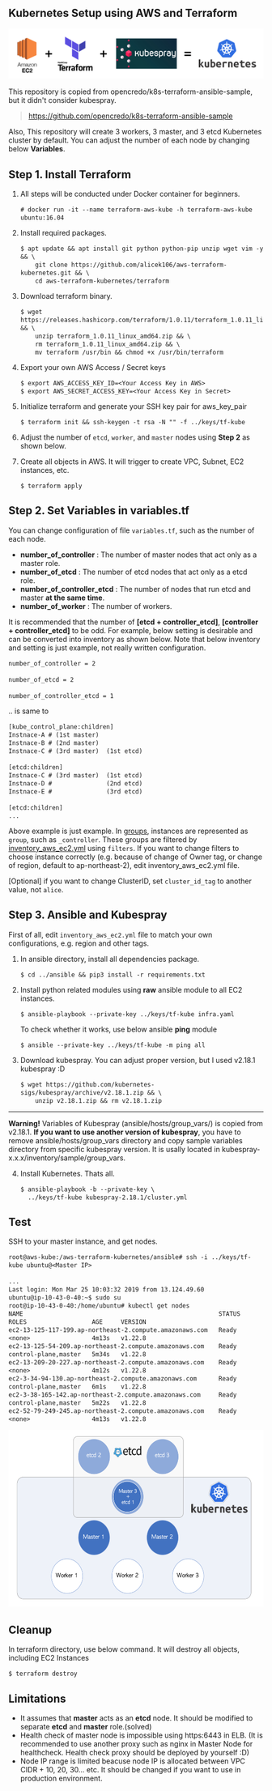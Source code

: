 ## Kubernetes Setup using AWS and Terraform

<img src="https://github.com/alicek106/aws-terraform-kubernetes/blob/master/pictures/kube.png?raw=true">

This repository is copied from opencredo/k8s-terraform-ansible-sample, but it didn't consider kubespray.

> https://github.com/opencredo/k8s-terraform-ansible-sample

Also, This repository will create 3 workers, 3 master, and 3 etcd Kubernetes cluster by default. You can adjust the number of each node by changing below **Variables**. 



## Step 1. Install Terraform

1. All steps will be conducted under Docker container for beginners.

   ```
   # docker run -it --name terraform-aws-kube -h terraform-aws-kube ubuntu:16.04
   ```

2. Install required packages.

   ```
   $ apt update && apt install git python python-pip unzip wget vim -y && \
       git clone https://github.com/alicek106/aws-terraform-kubernetes.git && \
       cd aws-terraform-kubernetes/terraform
   ```

3. Download terraform binary.

   ```
   $ wget https://releases.hashicorp.com/terraform/1.0.11/terraform_1.0.11_linux_amd64.zip && \
       unzip terraform_1.0.11_linux_amd64.zip && \
       rm terraform_1.0.11_linux_amd64.zip && \
       mv terraform /usr/bin && chmod +x /usr/bin/terraform
   ```

4. Export your own AWS Access / Secret keys

   ```
   $ export AWS_ACCESS_KEY_ID=<Your Access Key in AWS>
   $ export AWS_SECRET_ACCESS_KEY=<Your Access Key in Secret>
   ```

5. Initialize terraform and generate your SSH key pair for aws_key_pair

   ```
   $ terraform init && ssh-keygen -t rsa -N "" -f ../keys/tf-kube
   ```

6. Adjust the number of ```etcd```, ```worker```, and ```master``` nodes using **Step 2** as shown below.
7. Create all objects in AWS. It will trigger to create VPC, Subnet, EC2 instances, etc.

   ```
   $ terraform apply
   ```



## Step 2. Set Variables in variables.tf 

You can change configuration of file ```variables.tf```, such as the number of each node.

- **number_of_controller** : The number of master nodes that act only as a master role. 
- **number_of_etcd** : The number of etcd nodes that act only as a etcd role. 
- **number_of_controller_etcd** : The number of nodes that run etcd and master **at the same time**.
- **number_of_worker** : The number of workers. 

It is recommended that the number of **[etcd + controller_etcd]**, **[controller + controller_etcd]** to be odd. For example, below setting is desirable and can be converted into inventory as shown below. Note that below inventory and setting is just example, not really written configuration.

```
number_of_controller = 2

number_of_etcd = 2

number_of_controller_etcd = 1
```

.. is same to

```
[kube_control_plane:children]
Instnace-A # (1st master)
Instnace-B # (2nd master)
Instnace-C # (3rd master)  (1st etcd)

[etcd:children]
Instnace-C # (3rd master)  (1st etcd)
Instnace-D #               (2nd etcd)
Instnace-E #               (3rd etcd)

[etcd:children]
...

```

Above example is just example. In [groups](./ansible/hosts/groups), instances are represented as `group`, such as `_controller`. These groups are filtered by [inventory_aws_ec2.yml](./ansible/hosts/inventory_aws_ec2.yml) using `filters`. If you want to change filters to choose instance correctly (e.g. because of change of Owner tag, or change of region, default to ap-northeast-2), edit inventory_aws_ec2.yml file.

[Optional] if you want to change ClusterID, set ```cluster_id_tag``` to another value, not ```alice```.

## Step 3. Ansible and Kubespray

First of all, edit `inventory_aws_ec2.yml` file to match your own configurations, e.g. region and other tags.

1. In ansible directory, install all dependencies package.

   ```
   $ cd ../ansible && pip3 install -r requirements.txt
   ```

2. Install python related modules using **raw** ansible module to all EC2 instances.

   ```
   $ ansible-playbook --private-key ../keys/tf-kube infra.yaml
   ```

   To check whether it works, use below ansible **ping** module

   ```
   $ ansible --private-key ../keys/tf-kube -m ping all
   ```

3. Download kubespray. You can adjust proper version, but I used v2.18.1 kubespray :D

   ```
   $ wget https://github.com/kubernetes-sigs/kubespray/archive/v2.18.1.zip && \
       unzip v2.18.1.zip && rm v2.18.1.zip
   ```
----
**Warning!** Variables of Kubespray (ansible/hosts/group_vars/) is copied from v2.18.1. **If you want to use another version of kubespray**, you have to remove ansible/hosts/group_vars directory and copy sample variables directory from specific kubespray version. It is usally located in kubespray-x.x.x/inventory/sample/group_vars.


4. Install Kubernetes. Thats all.

   ```
   $ ansible-playbook -b --private-key \
     ../keys/tf-kube kubespray-2.18.1/cluster.yml
   ```

## Test

SSH to your master instance, and get nodes.

```
root@aws-kube:/aws-terraform-kubernetes/ansible# ssh -i ../keys/tf-kube ubuntu@<Master IP>

...
Last login: Mon Mar 25 10:03:32 2019 from 13.124.49.60
ubuntu@ip-10-43-0-40:~$ sudo su
root@ip-10-43-0-40:/home/ubuntu# kubectl get nodes
NAME                                                      STATUS   ROLES                  AGE     VERSION
ec2-13-125-117-199.ap-northeast-2.compute.amazonaws.com   Ready    <none>                 4m13s   v1.22.8
ec2-13-125-54-209.ap-northeast-2.compute.amazonaws.com    Ready    control-plane,master   5m34s   v1.22.8
ec2-13-209-20-227.ap-northeast-2.compute.amazonaws.com    Ready    <none>                 4m12s   v1.22.8
ec2-3-34-94-130.ap-northeast-2.compute.amazonaws.com      Ready    control-plane,master   6m1s    v1.22.8
ec2-3-38-165-142.ap-northeast-2.compute.amazonaws.com     Ready    control-plane,master   5m22s   v1.22.8
ec2-52-79-249-245.ap-northeast-2.compute.amazonaws.com    Ready    <none>                 4m13s   v1.22.8
```

<p align="center"><img src="https://github.com/alicek106/aws-terraform-kubernetes/blob/master/pictures/kube2.png?raw=true" width="570" height="350"></p>

## Cleanup

In terraform directory, use below command. It will destroy all objects, including EC2 Instances

```
$ terraform destroy
```

## Limitations

- It assumes that **master** acts as an **etcd** node. It should be modified to separate **etcd** and **master** role.(solved)
- Health check of master node is impossible using https:6443 in ELB. (It is recommended to use another proxy such as nginx in Master Node for healthcheck. Health check proxy should be deployed by yourself :D)
- Node IP range is limited beacuse node IP is allocated between VPC CIDR + 10, 20, 30... etc.  It should be changed if you want to use in production environment.
